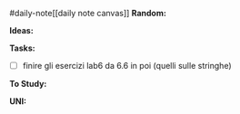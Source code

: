 #daily-note[[daily note canvas]] 
**Random:**


**Ideas:**


**Tasks:**
- [ ] finire gli esercizi lab6 da 6.6 in poi (quelli sulle stringhe)

**To Study:**


**UNI:**
